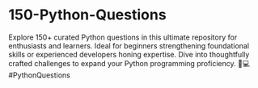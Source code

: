 # 150-Python-Questions
Explore 150+ curated Python questions in this ultimate repository for enthusiasts and learners. Ideal for beginners strengthening foundational skills or experienced developers honing expertise. Dive into thoughtfully crafted challenges to expand your Python programming proficiency. 🐍💻 #PythonQuestions
